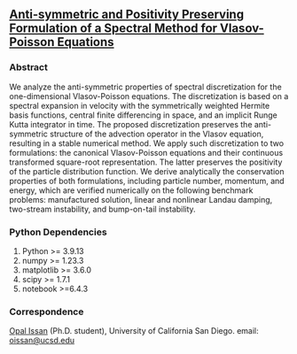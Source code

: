 ## [Anti-symmetric and Positivity Preserving Formulation of a Spectral Method for Vlasov-Poisson Equations](https://www.sciencedirect.com/science/article/pii/S0021999124005114?via%3Dihub)


### Abstract 
We analyze the anti-symmetric properties of spectral discretization for the one-dimensional Vlasov-Poisson equations. The discretization is based on a spectral expansion in velocity with the symmetrically weighted Hermite basis functions, central finite differencing in space, and an implicit Runge Kutta integrator in time. The proposed discretization preserves the anti-symmetric structure of the advection operator in the Vlasov equation, resulting in a stable numerical method. We apply such discretization to two formulations: the canonical Vlasov-Poisson equations and their continuous transformed square-root representation. The latter preserves the positivity of the particle distribution function. We derive analytically the conservation properties of both formulations, including particle number, momentum, and energy, which are verified numerically on the following benchmark problems: manufactured solution, linear and nonlinear Landau damping, two-stream instability, and bump-on-tail instability. 

### Python Dependencies
1. Python >= 3.9.13
2. numpy >= 1.23.3
3. matplotlib >= 3.6.0
4. scipy >= 1.7.1
5. notebook >=6.4.3


### Correspondence
[Opal Issan](https://opaliss.github.io/opalissan/) (Ph.D. student), University of California San Diego. email: oissan@ucsd.edu
